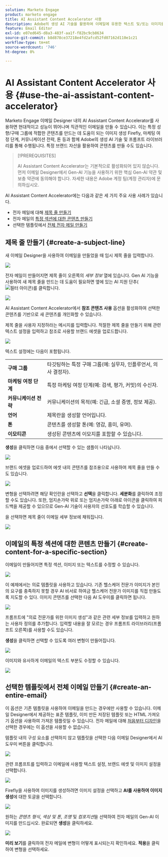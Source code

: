 ```yaml
---
solution: Marketo Engage
product: marketo engage
title: AI Assistant Content Accelerator 사용
description: Adobe의 생성 AI 기술을 활용하여 이메일에 유용한 텍스트 및/또는 이미지를 추가할 수 있습니다.
feature: Email Editor
exl-id: e07ed645-d8a3-483f-aa1f-f82bc9cb8634
source-git-commit: b8d878ce37218e4fd2afcd52fd07162d110e1c21
workflow-type: tm+mt
source-wordcount: '746'
ht-degree: 0%

---
```


# AI Assistant Content Accelerator 사용 {#use-the-ai-assistant-content-accelerator}

Marketo Engage 이메일 Designer 내의 AI Assistant Content Accelerator를 사용하면 현대적이고 성능이 뛰어나며 직관적인 이메일을 만들 수 있습니다. 이는 특정 성향/구매 그룹에 적합한 콘텐츠를 만드는 데 도움이 되는 이미지 생성 Firefly, 마케팅 여정 단계, 커뮤니케이션 전략, 톤 등과 함께 Adobe의 생성 AI 기술 및 프롬프트 라이브러리를 통해 수행됩니다. 특정 브랜드 자산을 활용하여 콘텐츠를 만들 수도 있습니다.

>[!PREREQUISITES]
>
>AI Assistant Content Accelerator는 기본적으로 활성화되어 있지 않습니다. 먼저 이메일 Designer에서 Gen-AI 기능을 사용하기 위한 핵심 Gen-AI 약관 및 보충 약관에 동의해야 합니다. 자세한 내용은 Adobe 계정 팀(계정 관리자)에 문의하십시오.

AI Assistant Content Accelerator에는 다음과 같은 세 가지 주요 사용 사례가 있습니다.

* 전자 메일에 대해 [제목 줄 만들기](#create-a-subject-line)
* 전자 메일의 [특정 섹션에 대한 콘텐츠 만들기](#create-content-for-a-specific-section)
* 선택한 템플릿에서 [전체 전자 메일 만들기](#create-an-entire-email)

## 제목 줄 만들기 {#create-a-subject-line}

새 이메일 Designer을 사용하여 이메일을 만들었을 때 임시 제목 줄을 입력합니다.

![](assets/use-the-ai-assistant-content-accelerator-1.png)

전자 메일이 만들어지면 제목 줄이 오른쪽의 _세부 정보_ 열에 있습니다. Gen AI 기능을 사용하여 새 제목 줄을 만드는 데 도움이 필요하면 옆에 있는 AI 지원 단추(![필터 아이콘](assets/icon-ai-assistant.png))를 클릭합니다.

![](assets/use-the-ai-assistant-content-accelerator-2.png)

AI Assistant Content Accelerator에서 **참조 콘텐츠 사용** 옵션을 활성화하여 선택한 콘텐츠를 기반으로 새 콘텐츠를 개인화할 수 있습니다.

제목 줄을 사용자 지정하라는 메시지를 입력합니다. 적절한 제목 줄을 만들기 위해 관련 텍스트 설정을 입력하고 참조로 사용할 브랜드 에셋을 업로드합니다.

![](assets/use-the-ai-assistant-content-accelerator-3.png)

텍스트 설정에는 다음이 포함됩니다.

<table><tbody>
  <tr>
    <td style="width:25%"><b>구매 그룹</b></td>
    <td>타깃팅하는 특정 구매 그룹(예: 실무자, 인플루언서, 의사 결정자).</td>
  </tr>
  <tr>
    <td style="width:25%"><b>마케팅 여정 단계</b></td>
    <td>특정 마케팅 여정 단계(예: 검색, 평가, 커밋)의 수신자.</td>
  </tr>
  <tr>
    <td style="width:25%"><b>커뮤니케이션 전략</b></td>
    <td>커뮤니케이션의 목적(예: 긴급, 소셜 증명, 정보 제공).</td>
  </tr>
  <tr>
    <td style="width:25%"><b>언어</b></td>
    <td>제목란을 생성할 언어입니다.</td>
  </tr>
  <tr>
    <td style="width:25%"><b>톤</b></td>
    <td>콘텐츠를 생성할 톤(예: 영감, 흥미, 유머).</td>
  </tr>
  <tr>
    <td style="width:25%"><b>이모티콘</b></td>
    <td>생성된 콘텐츠에 이모지를 포함할 수 있습니다.</td>
  </tr>
</tbody>
</table>

**생성**&#x200B;을 클릭하면 다음 중에서 선택할 수 있는 샘플이 나타납니다.

![](assets/use-the-ai-assistant-content-accelerator-4.png)

브랜드 에셋을 업로드하여 에셋 내의 콘텐츠를 참조용으로 사용하여 제목 줄을 만들 수도 있습니다.

![](assets/use-the-ai-assistant-content-accelerator-5.png)

변형을 선택하려면 해당 확인란을 선택하고 **선택**&#x200B;을 클릭합니다. **세분화**&#x200B;를 클릭하여 조정할 수도 있습니다. 또한, 엄지손가락 위로 또는 엄지손가락 아래로 아이콘을 클릭하여 피드백을 제공할 수 있으므로 Gen-AI 기술이 사용자의 선호도를 학습할 수 있습니다.

을 선택하면 제목 줄이 이메일 세부 정보에 채워집니다.

![](assets/use-the-ai-assistant-content-accelerator-6.png)

## 이메일의 특정 섹션에 대한 콘텐츠 만들기 {#create-content-for-a-specific-section}

이메일이 만들어지면 특정 섹션, 이미지 또는 텍스트를 수정할 수 있습니다.

![](assets/use-the-ai-assistant-content-accelerator-7.png)

이 예제에서는 의료 템플릿을 사용하고 있습니다. 기존 헬스케어 전문가 이미지가 본인의 요구를 충족하지 못할 경우 AI 비서로 하여금 헬스케어 전문가 이미지를 직접 만들도록 지도할 수 있다. 이미지 콘텐츠를 선택한 다음 AI 도우미를 클릭하면 됩니다.

![](assets/use-the-ai-assistant-content-accelerator-8.png)

프롬프트에 &quot;의료 전문가를 위한 이미지 생성&quot;과 같은 관련 세부 정보를 입력하고 원하는 사용자 정의를 추가합니다. 입력할 내용을 잘 모르는 경우 프롬프트 라이브러리(프롬프트 오른쪽)를 사용할 수도 있습니다.

**생성**&#x200B;을 클릭하면 선택할 수 있도록 여러 변형이 만들어집니다.

![](assets/use-the-ai-assistant-content-accelerator-9.png)

이미지와 유사하게 이메일의 텍스트 부분도 수정할 수 있습니다.

![](assets/use-the-ai-assistant-content-accelerator-10.png)

## 선택한 템플릿에서 전체 이메일 만들기 {#create-an-entire-email}

이 옵션은 기존 템플릿을 사용하여 이메일을 만드는 경우에만 사용할 수 있습니다. 이메일 Designer에서 제공하는 표준 템플릿, 이미 만든 저장된 템플릿 또는 HTML 가져오기 옵션을 사용하여 가져온 템플릿일 수 있습니다. 전자 메일에 대해 [처음부터 디자인](/help/marketo/product-docs/email-marketing/email-designer/email-authoring.md#design-from-scratch)을 선택한 경우에는 이 옵션을 사용할 수 없습니다.

템플릿 내의 구성 요소를 선택하지 않고 템플릿을 선택한 다음 이메일 Designer에서 AI 도우미 버튼을 클릭합니다.

![](assets/use-the-ai-assistant-content-accelerator-11.png)

관련 프롬프트를 입력하고 이메일에 사용할 텍스트 설정, 브랜드 에셋 및 이미지 설정을 선택합니다.

![](assets/use-the-ai-assistant-content-accelerator-12.png)

Firefly을 사용하여 이미지를 생성하려면 이미지 설정을 선택하고 **AI를 사용하여 이미지 생성**&#x200B;에 대한 토글을 선택합니다.

![](assets/use-the-ai-assistant-content-accelerator-13.png)

원하는 _콘텐츠 형식_, _색상 및 톤_, _조명_ 및 _컴포지션_&#x200B;을 선택하여 전자 메일의 Gen-AI 이미지를 만드십시오. 완료되면 **생성**&#x200B;을 클릭하세요.

![](assets/use-the-ai-assistant-content-accelerator-14.png)

**미리 보기**&#x200B;를 클릭하여 전자 메일에 변형이 어떻게 표시되는지 확인하세요. **적용**&#x200B;을 클릭하여 변형을 선택하세요.
